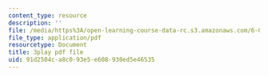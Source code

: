 ```yaml
---
content_type: resource
description: ''
file: /media/https%3A/open-learning-course-data-rc.s3.amazonaws.com/6-0001-introduction-to-computer-science-and-programming-in-python-fall-2016/91d2504ca8c093e5e608930ed5e46535_0Whyfs88TYE.pdf
file_type: application/pdf
resourcetype: Document
title: 3play pdf file
uid: 91d2504c-a8c0-93e5-e608-930ed5e46535
---
```

